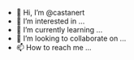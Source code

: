 - 👋 Hi, I’m @castanert
- 👀 I’m interested in ...
- 🌱 I’m currently learning ...
- 💞️ I’m looking to collaborate on ...
- 📫 How to reach me ...

<!---
castanert/castanert is a ✨ special ✨ repository because its `README.md` (this file) appears on your GitHub profile.
You can click the Preview link to take a look at your changes.
--->
